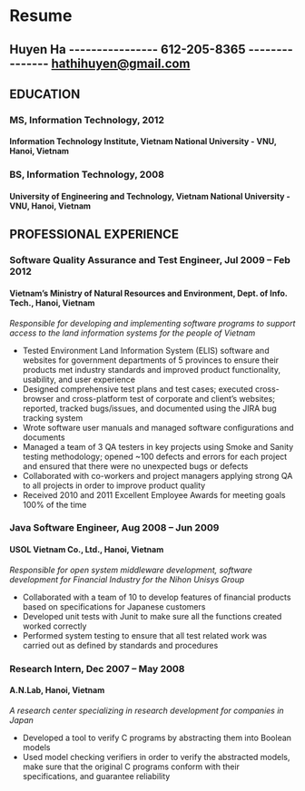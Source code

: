# Resume

## Huyen Ha ---------------- 612-205-8365 --------------- hathihuyen@gmail.com                                 


## EDUCATION  
### MS, Information Technology,                                                                                                2012  
#### Information Technology Institute, Vietnam National University - VNU, Hanoi, Vietnam  
  
### BS, Information Technology,                                                                                                2008  
#### University of Engineering and Technology, Vietnam National University - VNU, Hanoi, Vietnam  


## PROFESSIONAL EXPERIENCE  
### Software Quality Assurance and Test Engineer,                                                               Jul 2009 – Feb 2012  
#### Vietnam’s Ministry of Natural Resources and Environment, Dept. of Info. Tech., Hanoi, Vietnam  
_Responsible for developing and implementing software programs to support access to the land information systems for the people of Vietnam_  
* Tested Environment Land Information System (ELIS) software and websites for government departments of 5 provinces to ensure their products met industry standards and improved product functionality, usability, and user experience  
* Designed comprehensive test plans and test cases; executed cross-browser and cross-platform test of corporate and client’s websites; reported, tracked bugs/issues, and documented using the JIRA bug tracking system  
* Wrote software user manuals and managed software configurations and documents  
* Managed a team of 3 QA testers in key projects using Smoke and Sanity testing methodology; opened ~100 defects and errors for each project and ensured that there were no unexpected bugs or defects  
* Collaborated with co-workers and project managers applying strong QA to all projects in order to improve product quality  
* Received 2010 and 2011 Excellent Employee Awards for meeting goals 100% of the time  
### Java Software Engineer,                                                                                     Aug 2008 – Jun 2009  
#### USOL Vietnam Co., Ltd., Hanoi, Vietnam  
_Responsible for open system middleware development, software development for Financial Industry for the Nihon Unisys Group_  
* Collaborated with a team of 10 to develop features of financial products based on specifications for Japanese customers  
* Developed unit tests with Junit to make sure all the functions created worked correctly  
* Performed system testing to ensure that all test related work was carried out as defined by standards and procedures   
### Research Intern,                                                                                            Dec 2007 – May 2008  
#### A.N.Lab, Hanoi, Vietnam  
_A research center specializing in research development for companies in Japan_  
* Developed a tool to verify C programs by abstracting them into Boolean models  
* Used model checking verifiers in order to verify the abstracted models, make sure that the original C programs conform with their specifications, and guarantee reliability 



